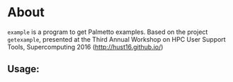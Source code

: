 # About

`example` is a program to get Palmetto examples.
Based on the project `getexample`, presented
at the Third Annual Workshop on HPC User Support Tools,
Supercomputing 2016 (http://hust16.github.io/)

## Usage:


